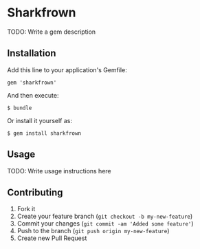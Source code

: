 # Sharkfrown

TODO: Write a gem description

## Installation

Add this line to your application's Gemfile:

    gem 'sharkfrown'

And then execute:

    $ bundle

Or install it yourself as:

    $ gem install sharkfrown

## Usage

TODO: Write usage instructions here

## Contributing

1. Fork it
2. Create your feature branch (`git checkout -b my-new-feature`)
3. Commit your changes (`git commit -am 'Added some feature'`)
4. Push to the branch (`git push origin my-new-feature`)
5. Create new Pull Request
